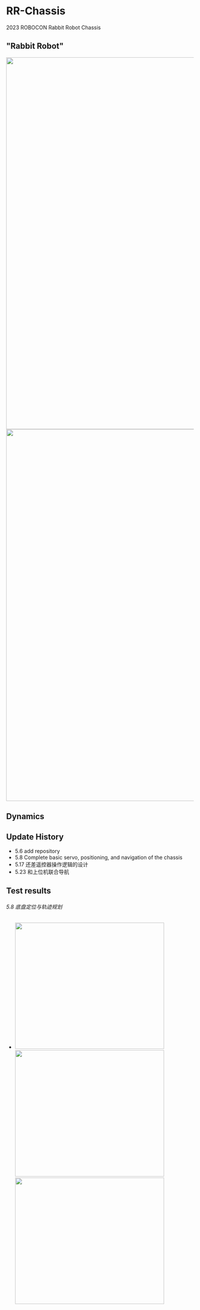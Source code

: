 # RR-Chassis
2023 ROBOCON Rabbit Robot Chassis

## "Rabbit Robot"
<image src="https://github.com/OriTwil/RR-Upper-Structure-A/blob/main/image/xmind-rr.png" width="1000">
<image src="https://github.com/OriTwil/RR-Upper-Structure-A/blob/main/image/mavlink-rr.png" width="1000">
  
## Dynamics

## Update History
- 5.6 add repository
- 5.8 Complete basic servo, positioning, and navigation of the chassis
- 5.17 还差遥控器操作逻辑的设计
- 5.23 和上位机联合导航
  
## Test results
###### 5.8 底盘定位与轨迹规划

- <image src="https://github.com/OriTwil/RR-Chassis/blob/main/Image/2023-05-08_x.png" width="400" height="340"> <image src="https://github.com/OriTwil/RR-Chassis/blob/main/Image/2023-05-08_y.png" width="400" height="340"> <image src="https://github.com/OriTwil/RR-Chassis/blob/main/Image/2023-05-08_w.png" width="400" height="340">
